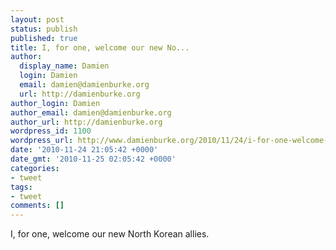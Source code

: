 ```yaml
---
layout: post
status: publish
published: true
title: I, for one, welcome our new No...
author:
  display_name: Damien
  login: Damien
  email: damien@damienburke.org
  url: http://damienburke.org
author_login: Damien
author_email: damien@damienburke.org
author_url: http://damienburke.org
wordpress_id: 1100
wordpress_url: http://www.damienburke.org/2010/11/24/i-for-one-welcome-our-new-no/
date: '2010-11-24 21:05:42 +0000'
date_gmt: '2010-11-25 02:05:42 +0000'
categories:
- tweet
tags:
- tweet
comments: []
---
```

<p>I, for one, welcome our new North Korean allies.</p>
